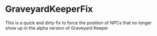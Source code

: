 # GraveyardKeeperFix
This is a quick and dirty fix to force the position of NPCs that no longer show up in the alpha version of Graveyard Keeper
